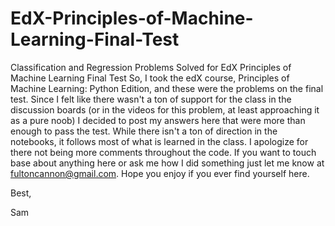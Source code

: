 # EdX-Principles-of-Machine-Learning-Final-Test
Classification and Regression Problems Solved for EdX Principles of Machine Learning Final Test
So, I took the edX course, Principles of Machine Learning: Python Edition, and these were the problems on the final test. Since
I felt like there wasn't a ton of support for the class in the discussion boards (or in the videos for this problem, at least approaching
it as a pure noob) I decided to post my answers here that were more than enough to pass the test. While there isn't a ton of direction
in the notebooks, it follows most of what is learned in the class. I apologize for there not being more comments throughout the code. If
you want to touch base about anything here or ask me how I did something just let me know at fultoncannon@gmail.com. Hope you enjoy if you
ever find yourself here.

Best,

Sam
